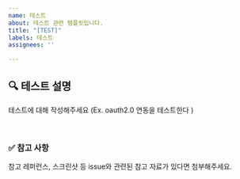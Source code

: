```yaml
---
name: 테스트
about: 테스트 관련 템플릿입니다.
title: "[TEST]"
labels: 테스트
assignees: ''

---
```


## 🔍 테스트 설명

테스트에 대해 작성해주세요
(Ex. oauth2.0 연동을 테스트한다 )

<br>

### ✅ 참고 사항

참고 레퍼런스, 스크린샷 등 issue와 관련된 참고 자료가 있다면 첨부해주세요.